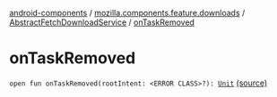 [android-components](../../index.md) / [mozilla.components.feature.downloads](../index.md) / [AbstractFetchDownloadService](index.md) / [onTaskRemoved](./on-task-removed.md)

# onTaskRemoved

`open fun onTaskRemoved(rootIntent: <ERROR CLASS>?): `[`Unit`](https://kotlinlang.org/api/latest/jvm/stdlib/kotlin/-unit/index.html) [(source)](https://github.com/mozilla-mobile/android-components/blob/master/components/feature/downloads/src/main/java/mozilla/components/feature/downloads/AbstractFetchDownloadService.kt#L340)